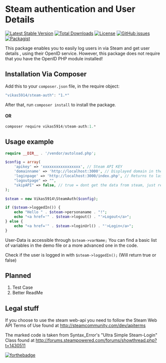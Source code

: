 # Steam authentication and User Details
[![Latest Stable Version](https://poser.pugx.org/vikas5914/steam-auth/v/stable)](https://packagist.org/packages/vikas5914/steam-auth) [![Total Downloads](https://poser.pugx.org/vikas5914/steam-auth/downloads)](https://packagist.org/packages/vikas5914/steam-auth) [![License](https://poser.pugx.org/vikas5914/steam-auth/license)](https://packagist.org/packages/vikas5914/steam-auth) [![GitHub issues](https://img.shields.io/github/issues/vikas5914/steam-auth.svg)](https://github.com/vikas5914/steam-auth/issues) [![Packagist](https://img.shields.io/packagist/dd/vikas5914/steam-auth.svg)](https://packagist.org/packages/vikas5914/steam-auth) 

This package enables you to easily log users in via Steam and get user details , using their OpenID service. However, this package does not require that you have the OpenID PHP module installed!

## Installation Via Composer

Add this to your `composer.json` file, in the require object:

```javascript
"vikas5914/steam-auth": "1.*"
```

After that, run `composer install` to install the package.
#### OR
```javascript
composer require vikas5914/steam-auth:1.*
```
## Usage example

```php
require __DIR__ . '/vendor/autoload.php';

$config = array(
    'apikey' => 'xxxxxxxxxxxxxxxxx', // Steam API KEY
    'domainname' => 'http://localhost:3000', // Displayed domain in the login-screen
    'loginpage' => 'http://localhost:3000/index.php', // Returns to last page if not set
    "logoutpage" => "",
    "skipAPI" => false, // true = dont get the data from steam, just return the steamid64
);

$steam = new Vikas5914\SteamAuth($config);

if ($steam->loggedIn()) {
    echo "Hello " . $steam->personaname . "!";
    echo "<a href='" . $steam->logout() . "'>Logout</a>";
} else {
    echo "<a href='" . $steam->loginUrl() . "'>Login</a>";
}
```

User-Data is accessible through `$steam->varName;` You can find a basic list of variables in the demo file or a more advanced one in the code.

Check if the user is logged in with `$steam->loggedIn();` (Will return true or false)

## Planned
 1. Test Case
 2. Better ReadMe

## Legal stuff

If you choose to use the steam web-api you need to follow the Steam Web API Terms of Use found at http://steamcommunity.com/dev/apiterms

The marked code is taken from Syntax_Error's "Ultra Simple Steam-Login" Class found at http://forums.steampowered.com/forums/showthread.php?t=1430511


[![forthebadge](http://forthebadge.com/images/badges/you-didnt-ask-for-this.svg)](http://forthebadge.com)
